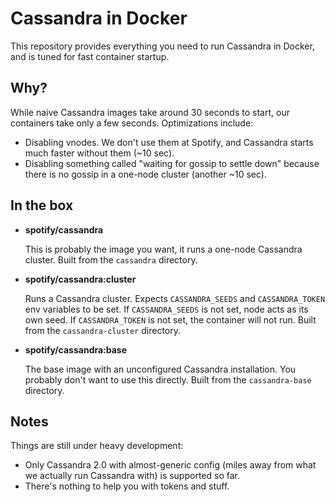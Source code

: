 # Cassandra in Docker

This repository provides everything you need to run Cassandra in Docker, and is tuned for fast
container startup.

## Why?

While naive Cassandra images take around 30 seconds to start, our containers take only a few seconds.
Optimizations include:

- Disabling vnodes. We don't use them at Spotify, and Cassandra starts much faster without them
  (~10 sec).
- Disabling something called "waiting for gossip to settle down" because there is no gossip in a
  one-node cluster (another ~10 sec).

## In the box

- **spotify/cassandra**

  This is probably the image you want, it runs a one-node Cassandra cluster.
  Built from the `cassandra` directory.

- **spotify/cassandra:cluster**

  Runs a Cassandra cluster. Expects `CASSANDRA_SEEDS` and `CASSANDRA_TOKEN` env variables to be set.
  If `CASSANDRA_SEEDS` is not set, node acts as its own seed. If `CASSANDRA_TOKEN` is not set, the
  container will not run. Built from the `cassandra-cluster` directory.

- **spotify/cassandra:base**

  The base image with an unconfigured Cassandra installation. You probably don't want to use this
  directly. Built from the `cassandra-base` directory.

## Notes

Things are still under heavy development:

- Only Cassandra 2.0 with almost-generic config (miles away from what we actually run Cassandra
  with) is supported so far.
- There's nothing to help you with tokens and stuff.
